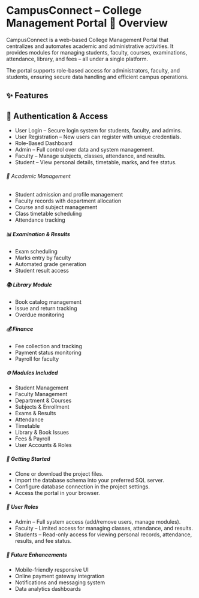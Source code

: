 CampusConnect – College Management Portal
📌 Overview
===

CampusConnect is a web-based College Management Portal that centralizes and automates academic and administrative activities. It provides modules for managing students, faculty, courses, examinations, attendance, library, and fees – all under a single platform.

The portal supports role-based access for administrators, faculty, and students, ensuring secure data handling and efficient campus operations.



## ✨ Features


🔐 Authentication \& Access
---

* User Login – Secure login system for students, faculty, and admins.
* User Registration – New users can register with unique credentials.
* Role-Based Dashboard
* Admin – Full control over data and system management.
* Faculty – Manage subjects, classes, attendance, and results.
* Student – View personal details, timetable, marks, and fee status.



###### 🏫 Academic Management

* Student admission and profile management
* Faculty records with department allocation
* Course and subject management
* Class timetable scheduling
* Attendance tracking



##### 📊 Examination \& Results

* Exam scheduling
* Marks entry by faculty
* Automated grade generation
* Student result access



##### 📚 Library Module

* Book catalog management
* Issue and return tracking
* Overdue monitoring



##### 💰 Finance

* Fee collection and tracking
* Payment status monitoring
* Payroll for faculty



##### ⚙️ Modules Included

* Student Management
* Faculty Management
* Department \& Courses
* Subjects \& Enrollment
* Exams \& Results
* Attendance
* Timetable
* Library \& Book Issues
* Fees \& Payroll
* User Accounts \& Roles



##### 🚀 Getting Started

* Clone or download the project files.
* Import the database schema into your preferred SQL server.
* Configure database connection in the project settings.
* Access the portal in your browser.



##### 👥 User Roles

* Admin – Full system access (add/remove users, manage modules).
* Faculty – Limited access for managing classes, attendance, and results.
* Students – Read-only access for viewing personal records, attendance, results, and fee status.



##### 📌 Future Enhancements

* Mobile-friendly responsive UI
* Online payment gateway integration
* Notifications and messaging system
* Data analytics dashboards
